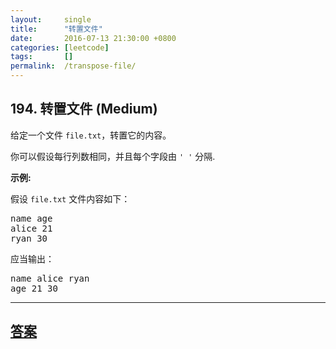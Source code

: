 ```yaml
---
layout:     single
title:      "转置文件"
date:       2016-07-13 21:30:00 +0800
categories: [leetcode]
tags:       []
permalink:  /transpose-file/
---
```


## 194. 转置文件 (Medium)

<p>给定一个文件&nbsp;<code>file.txt</code>，转置它的内容。</p>

<p>你可以假设每行列数相同，并且每个字段由&nbsp;<code>&#39; &#39;</code> 分隔.</p>

<p><strong>示例:</strong></p>

<p>假设&nbsp;<code>file.txt</code>&nbsp;文件内容如下：</p>

<pre>name age
alice 21
ryan 30
</pre>

<p>应当输出：</p>

<pre>name alice ryan
age 21 30
</pre>

---

## [答案](https://github.com/openset/leetcode/tree/master/problems/transpose-file)
